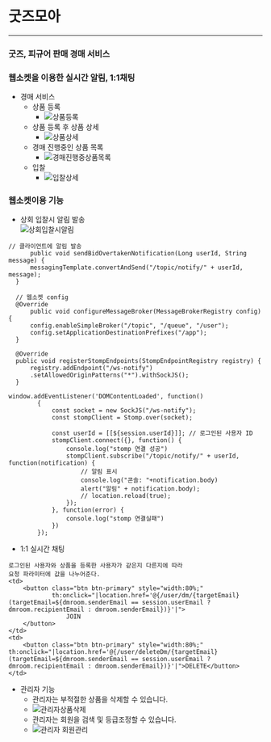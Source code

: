 # 굿즈모아

----
### 굿즈, 피규어 판매 경매 서비스
### 웹소켓을 이용한 실시간 알림, 1:1채팅

- 경매 서비스
  + 상품 등록
    + ![상품등록](https://github.com/user-attachments/assets/652051ed-16c2-4c75-a2bb-b663ce91f381)
  + 상품 등록 후 상품 상세
    + ![상품상세](https://github.com/user-attachments/assets/1e626c1d-9d75-4849-bc75-39097fe3eac4)
  + 경매 진행중인 상품 목록
    + ![경매진행중상품목록](https://github.com/user-attachments/assets/7370d59d-7b10-4f8d-ae02-ea3beb67356c)
  + 입찰
    + ![입찰상세](https://github.com/user-attachments/assets/9f6e4316-0cd3-4884-b704-d78bbeabb9e2)
### **웹소켓이용 기능** 
  + 상회 입찰시 알림 발송  
  ![상회입찰시알림](https://github.com/user-attachments/assets/9e6512df-6f52-4815-a184-ac59dedd4852)
```  
// 클라이언트에 알림 발송       
      public void sendBidOvertakenNotification(Long userId, String message) {
      messagingTemplate.convertAndSend("/topic/notify/" + userId, message);
  }
```
```
  // 웹소켓 config
  @Override
      public void configureMessageBroker(MessageBrokerRegistry config) {
      config.enableSimpleBroker("/topic", "/queue", "/user");
      config.setApplicationDestinationPrefixes("/app");
  }

  @Override
  public void registerStompEndpoints(StompEndpointRegistry registry) {
      registry.addEndpoint("/ws-notify")
      .setAllowedOriginPatterns("*").withSockJS();
  }
  ```
```
window.addEventListener('DOMContentLoaded', function()
        {
            const socket = new SockJS("/ws-notify");
            const stompClient = Stomp.over(socket);

            const userId = [[${session.userId}]]; // 로그인된 사용자 ID
            stompClient.connect({}, function() {
                console.log("stomp 연결 성공")
                stompClient.subscribe("/topic/notify/" + userId, function(notification) {
                    // 알림 표시
                    console.log("콘솔: "+notification.body)
                    alert("알림" + notification.body);
                    // location.reload(true);
                });
            }, function(error) {
                console.log("stomp 연결실패")
            })
        });
```
  + 1:1 실시간 채팅
```
로그인된 사용자와 상품을 등록한 사용자가 같은지 다른지에 따라
요청 파라미터에 값을 나누어준다.
<td>
    <button class="btn btn-primary" style="width:80%;"
            th:onclick="|location.href='@{/user/dm/{targetEmail}(targetEmail=${dmroom.senderEmail == session.userEmail ? dmroom.recipientEmail : dmroom.senderEmail})}'|">
                JOIN
    </button>
</td>
<td>
    <button class="btn btn-primary" style="width:80%;" th:onclick="|location.href='@{/user/deleteDm/{targetEmail}(targetEmail=${dmroom.senderEmail == session.userEmail ? dmroom.recipientEmail : dmroom.senderEmail})}'|">DELETE</button>
</td>
```
  + 관리자 기능
    - 관리자는 부적절한 상품을 삭제할 수 있습니다.
    - ![관리자상품삭제](https://github.com/user-attachments/assets/2b2a3fb5-18e3-4bcd-8b43-36459706080a)
    - 관리자는 회원을 검색 및 등급조정할 수 있습니다.
    - ![관리자 회원관리](https://github.com/user-attachments/assets/b502543c-df69-4b47-b149-ba8e89e798a9)
